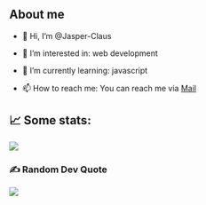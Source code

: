 ## About me

- 👋 Hi, I’m @Jasper-Claus

- 👀 I’m interested in: web development

- 🌱 I’m currently learning: javascript 

- 📫 How to reach me: You can reach me via <a href=mailto:infojasperclaus@gmail.com>Mail</a> 

## 📈 Some stats:

![](http://github-profile-summary-cards.vercel.app/api/cards/profile-details?username=jasper-Claus&theme=tokyonight)

### ✍️ Random Dev Quote
![](https://quotes-github-readme.vercel.app/api?type=horizontal&theme=radical)


